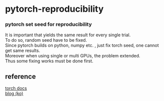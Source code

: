 # pytorch-reproducibility  
### pytorch set seed for reproducibility  

It is important that yields the same result for every single trial.  
To do so, random seed have to be fixed.  
Since pytorch builds on python, numpy etc. , just fix torch seed, one cannot get same results.  
Moreover when using single or multi GPUs, the problem extended.  
Thus some fixing works must be done first.  



## reference 

[torch docs](https://pytorch.org/docs/stable/notes/randomness.html)  
[blog (ko)](https://hoya012.github.io/blog/reproducible_pytorch/)  



